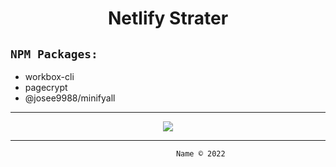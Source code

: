  <h1 align="center"> Netlify Strater </h1>
  
`
NPM Packages:
`
----------
  - workbox-cli
  - pagecrypt
  - @josee9988/minifyall
  
--------

<!-- badges -->
<p align="center">
    <!-- mainteinance -->
      <a href="#">
        <img src="https://api.netlify.com/api/v1/badges/900a5c33-a801-4025-9a34-b1f12a621f2f/deploy-status" />
      </a>
      
</p>

--------------------------



                                         Name © 2022
